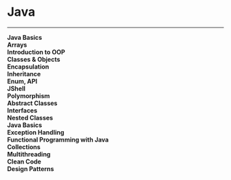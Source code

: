 # Java
<hr>
<strong>Java Basics</strong><br>
<strong>Arrays</strong><br>
<strong>Introduction to OOP</strong><br>
<strong>Classes & Objects</strong><br>
<strong>Encapsulation</strong><br>
<strong>Inheritance</strong><br>
<strong>Enum, API</strong><br>
<strong>JShell</strong><br>
<strong>Polymorphism</strong><br>
<strong>Abstract Classes</strong><br>
<strong>Interfaces</strong><br>
<strong>Nested Classes</strong><br>
<strong>Java Basics</strong><br>
<strong>Exception Handling</strong><br>
<strong>Functional Programming with Java</strong><br>
<strong>Collections</strong><br>
<strong>Multithreading</strong><br>
<strong>Clean Code</strong><br>
<strong>Design Patterns</strong><br>
